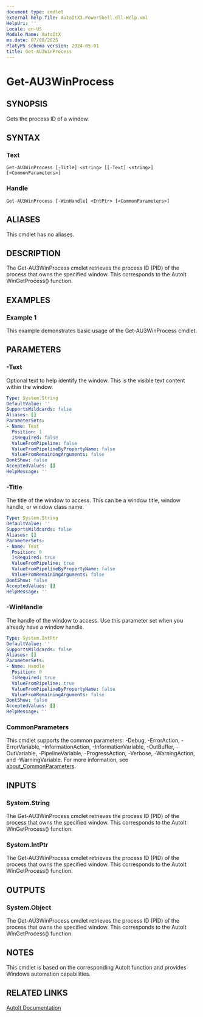 ```yaml
---
document type: cmdlet
external help file: AutoItX3.PowerShell.dll-Help.xml
HelpUri: ''
Locale: en-US
Module Name: AutoItX
ms.date: 07/08/2025
PlatyPS schema version: 2024-05-01
title: Get-AU3WinProcess
---
```


# Get-AU3WinProcess

## SYNOPSIS

Gets the process ID of a window.

## SYNTAX

### Text

```
Get-AU3WinProcess [-Title] <string> [[-Text] <string>] [<CommonParameters>]
```

### Handle

```
Get-AU3WinProcess [-WinHandle] <IntPtr> [<CommonParameters>]
```

## ALIASES

This cmdlet has no aliases.

## DESCRIPTION

The Get-AU3WinProcess cmdlet retrieves the process ID (PID) of the process that owns the specified window. This corresponds to the AutoIt WinGetProcess() function.

## EXAMPLES

### Example 1

This example demonstrates basic usage of the Get-AU3WinProcess cmdlet.

## PARAMETERS

### -Text

Optional text to help identify the window. This is the visible text content within the window.

```yaml
Type: System.String
DefaultValue: ''
SupportsWildcards: false
Aliases: []
ParameterSets:
- Name: Text
  Position: 1
  IsRequired: false
  ValueFromPipeline: false
  ValueFromPipelineByPropertyName: false
  ValueFromRemainingArguments: false
DontShow: false
AcceptedValues: []
HelpMessage: ''
```

### -Title

The title of the window to access. This can be a window title, window handle, or window class name.

```yaml
Type: System.String
DefaultValue: ''
SupportsWildcards: false
Aliases: []
ParameterSets:
- Name: Text
  Position: 0
  IsRequired: true
  ValueFromPipeline: true
  ValueFromPipelineByPropertyName: false
  ValueFromRemainingArguments: false
DontShow: false
AcceptedValues: []
HelpMessage: ''
```

### -WinHandle

The handle of the window to access. Use this parameter set when you already have a window handle.

```yaml
Type: System.IntPtr
DefaultValue: ''
SupportsWildcards: false
Aliases: []
ParameterSets:
- Name: Handle
  Position: 0
  IsRequired: true
  ValueFromPipeline: true
  ValueFromPipelineByPropertyName: false
  ValueFromRemainingArguments: false
DontShow: false
AcceptedValues: []
HelpMessage: ''
```

### CommonParameters

This cmdlet supports the common parameters: -Debug, -ErrorAction, -ErrorVariable,
-InformationAction, -InformationVariable, -OutBuffer, -OutVariable, -PipelineVariable,
-ProgressAction, -Verbose, -WarningAction, and -WarningVariable. For more information, see
[about_CommonParameters](https://go.microsoft.com/fwlink/?LinkID=113216).

## INPUTS

### System.String

The Get-AU3WinProcess cmdlet retrieves the process ID (PID) of the process that owns the specified window. This corresponds to the AutoIt WinGetProcess() function.

### System.IntPtr

The Get-AU3WinProcess cmdlet retrieves the process ID (PID) of the process that owns the specified window. This corresponds to the AutoIt WinGetProcess() function.

## OUTPUTS

### System.Object

The Get-AU3WinProcess cmdlet retrieves the process ID (PID) of the process that owns the specified window. This corresponds to the AutoIt WinGetProcess() function.

## NOTES

This cmdlet is based on the corresponding AutoIt function and provides Windows automation capabilities.

## RELATED LINKS

[AutoIt Documentation](https://www.autoitscript.com/autoit3/docs/)










